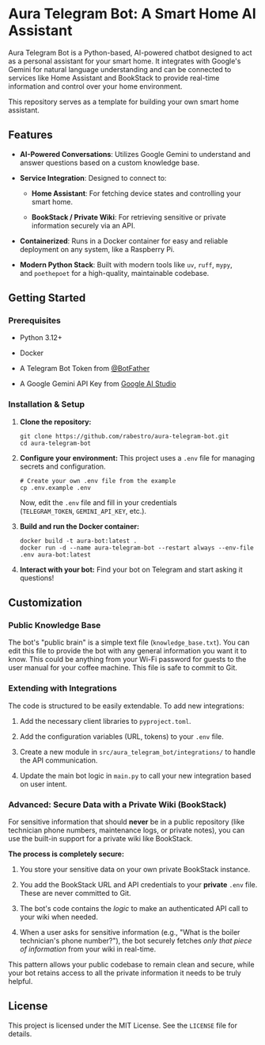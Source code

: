 # Aura Telegram Bot: A Smart Home AI Assistant

Aura Telegram Bot is a Python-based, AI-powered chatbot designed to act as a personal assistant for your smart home. It integrates with Google's Gemini for natural language understanding and can be connected to services like Home Assistant and BookStack to provide real-time information and control over your home environment.

This repository serves as a template for building your own smart home assistant.

## Features

- **AI-Powered Conversations**: Utilizes Google Gemini to understand and answer questions based on a custom knowledge base.
    
- **Service Integration**: Designed to connect to:
    
    - **Home Assistant**: For fetching device states and controlling your smart home.
        
    - **BookStack / Private Wiki**: For retrieving sensitive or private information securely via an API.
        
- **Containerized**: Runs in a Docker container for easy and reliable deployment on any system, like a Raspberry Pi.
    
- **Modern Python Stack**: Built with modern tools like `uv`, `ruff`, `mypy`, and `poethepoet` for a high-quality, maintainable codebase.
    

## Getting Started

### Prerequisites

- Python 3.12+
    
- Docker
    
- A Telegram Bot Token from [@BotFather](https://t.me/BotFather "null")
    
- A Google Gemini API Key from [Google AI Studio](https://aistudio.google.com/ "null")
    

### Installation & Setup

1. **Clone the repository:**
    
    ```
    git clone https://github.com/rabestro/aura-telegram-bot.git
    cd aura-telegram-bot
    ```
    
2. **Configure your environment:** This project uses a `.env` file for managing secrets and configuration.
    
    ```
    # Create your own .env file from the example
    cp .env.example .env
    ```
    
    Now, edit the `.env` file and fill in your credentials (`TELEGRAM_TOKEN`, `GEMINI_API_KEY`, etc.).
    
3. **Build and run the Docker container:**
    
    ```
    docker build -t aura-bot:latest .
    docker run -d --name aura-telegram-bot --restart always --env-file .env aura-bot:latest
    ```
    
4. **Interact with your bot:** Find your bot on Telegram and start asking it questions!
    

## Customization

### Public Knowledge Base

The bot's "public brain" is a simple text file (`knowledge_base.txt`). You can edit this file to provide the bot with any general information you want it to know. This could be anything from your Wi-Fi password for guests to the user manual for your coffee machine. This file is safe to commit to Git.

### Extending with Integrations

The code is structured to be easily extendable. To add new integrations:

1. Add the necessary client libraries to `pyproject.toml`.
    
2. Add the configuration variables (URL, tokens) to your `.env` file.
    
3. Create a new module in `src/aura_telegram_bot/integrations/` to handle the API communication.
    
4. Update the main bot logic in `main.py` to call your new integration based on user intent.
    

### Advanced: Secure Data with a Private Wiki (BookStack)

For sensitive information that should **never** be in a public repository (like technician phone numbers, maintenance logs, or private notes), you can use the built-in support for a private wiki like BookStack.

**The process is completely secure:**

1. You store your sensitive data on your own private BookStack instance.
    
2. You add the BookStack URL and API credentials to your **private** `.env` file. These are never committed to Git.
    
3. The bot's code contains the _logic_ to make an authenticated API call to your wiki when needed.
    
4. When a user asks for sensitive information (e.g., "What is the boiler technician's phone number?"), the bot securely fetches _only that piece of information_ from your wiki in real-time.
    

This pattern allows your public codebase to remain clean and secure, while your bot retains access to all the private information it needs to be truly helpful.

## License

This project is licensed under the MIT License. See the `LICENSE` file for details.
